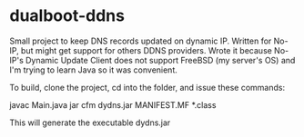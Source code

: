 # dualboot-ddns
Small project to keep DNS records updated on dynamic IP. Written for No-IP, but might get support for others DDNS providers.
Wrote it because No-IP's Dynamic Update Client does not support FreeBSD (my server's OS) and I'm trying to learn Java so it was convenient.

To build, clone the project, cd into the folder, and issue these commands:

javac Main.java
jar cfm dydns.jar MANIFEST.MF *.class

This will generate the executable dydns.jar
